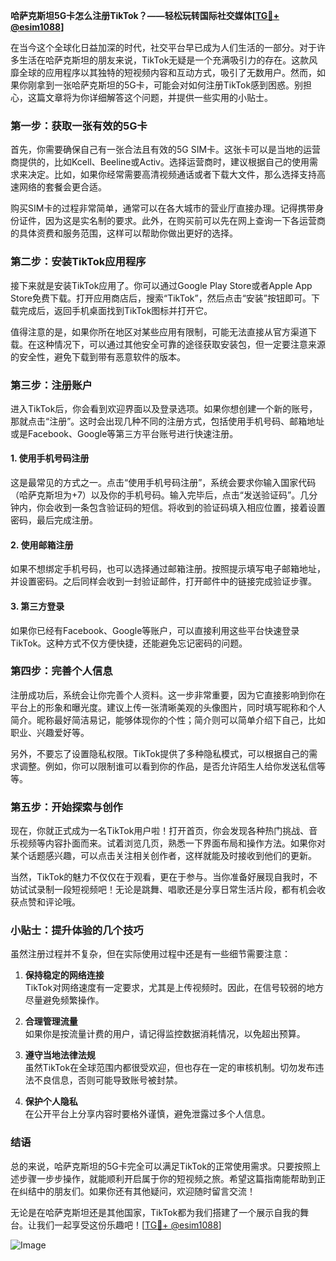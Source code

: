 **哈萨克斯坦5G卡怎么注册TikTok？——轻松玩转国际社交媒体[[TG💪+ @esim1088](https://t.me/s/esim1088)]**

在当今这个全球化日益加深的时代，社交平台早已成为人们生活的一部分。对于许多生活在哈萨克斯坦的朋友来说，TikTok无疑是一个充满吸引力的存在。这款风靡全球的应用程序以其独特的短视频内容和互动方式，吸引了无数用户。然而，如果你刚拿到一张哈萨克斯坦的5G卡，可能会对如何注册TikTok感到困惑。别担心，这篇文章将为你详细解答这个问题，并提供一些实用的小贴士。

### **第一步：获取一张有效的5G卡**

首先，你需要确保自己有一张合法且有效的5G SIM卡。这张卡可以是当地的运营商提供的，比如Kcell、Beeline或Activ。选择运营商时，建议根据自己的使用需求来决定。比如，如果你经常需要高清视频通话或者下载大文件，那么选择支持高速网络的套餐会更合适。

购买SIM卡的过程非常简单，通常可以在各大城市的营业厅直接办理。记得携带身份证件，因为这是实名制的要求。此外，在购买前可以先在网上查询一下各运营商的具体资费和服务范围，这样可以帮助你做出更好的选择。

### **第二步：安装TikTok应用程序**

接下来就是安装TikTok应用了。你可以通过Google Play Store或者Apple App Store免费下载。打开应用商店后，搜索“TikTok”，然后点击“安装”按钮即可。下载完成后，返回手机桌面找到TikTok图标并打开它。

值得注意的是，如果你所在地区对某些应用有限制，可能无法直接从官方渠道下载。在这种情况下，可以通过其他安全可靠的途径获取安装包，但一定要注意来源的安全性，避免下载到带有恶意软件的版本。

### **第三步：注册账户**

进入TikTok后，你会看到欢迎界面以及登录选项。如果你想创建一个新的账号，那就点击“注册”。这时会出现几种不同的注册方式，包括使用手机号码、邮箱地址或是Facebook、Google等第三方平台账号进行快速注册。

#### **1. 使用手机号码注册**
这是最常见的方式之一。点击“使用手机号码注册”，系统会要求你输入国家代码（哈萨克斯坦为+7）以及你的手机号码。输入完毕后，点击“发送验证码”。几分钟内，你会收到一条包含验证码的短信。将收到的验证码填入相应位置，接着设置密码，最后完成注册。

#### **2. 使用邮箱注册**
如果不想绑定手机号码，也可以选择通过邮箱注册。按照提示填写电子邮箱地址，并设置密码。之后同样会收到一封验证邮件，打开邮件中的链接完成验证步骤。

#### **3. 第三方登录**
如果你已经有Facebook、Google等账户，可以直接利用这些平台快速登录TikTok。这种方式不仅方便快捷，还能避免忘记密码的问题。

### **第四步：完善个人信息**

注册成功后，系统会让你完善个人资料。这一步非常重要，因为它直接影响到你在平台上的形象和曝光度。建议上传一张清晰美观的头像图片，同时填写昵称和个人简介。昵称最好简洁易记，能够体现你的个性；简介则可以简单介绍下自己，比如职业、兴趣爱好等。

另外，不要忘了设置隐私权限。TikTok提供了多种隐私模式，可以根据自己的需求调整。例如，你可以限制谁可以看到你的作品，是否允许陌生人给你发送私信等等。

### **第五步：开始探索与创作**

现在，你就正式成为一名TikTok用户啦！打开首页，你会发现各种热门挑战、音乐视频等内容扑面而来。试着浏览几页，熟悉一下界面布局和操作方法。如果你对某个话题感兴趣，可以点击关注相关创作者，这样就能及时接收到他们的更新。

当然，TikTok的魅力不仅仅在于观看，更在于参与。当你准备好展现自我时，不妨试试录制一段短视频吧！无论是跳舞、唱歌还是分享日常生活片段，都有机会收获点赞和评论哦。

### **小贴士：提升体验的几个技巧**

虽然注册过程并不复杂，但在实际使用过程中还是有一些细节需要注意：

1. **保持稳定的网络连接**  
   TikTok对网络速度有一定要求，尤其是上传视频时。因此，在信号较弱的地方尽量避免频繁操作。

2. **合理管理流量**  
   如果你是按流量计费的用户，请记得监控数据消耗情况，以免超出预算。

3. **遵守当地法律法规**  
   虽然TikTok在全球范围内都很受欢迎，但也存在一定的审核机制。切勿发布违法不良信息，否则可能导致账号被封禁。

4. **保护个人隐私**  
   在公开平台上分享内容时要格外谨慎，避免泄露过多个人信息。

### **结语**

总的来说，哈萨克斯坦的5G卡完全可以满足TikTok的正常使用需求。只要按照上述步骤一步步操作，就能顺利开启属于你的短视频之旅。希望这篇指南能帮助到正在纠结中的朋友们。如果你还有其他疑问，欢迎随时留言交流！

无论是在哈萨克斯坦还是其他国家，TikTok都为我们搭建了一个展示自我的舞台。让我们一起享受这份乐趣吧！[[TG💪+ @esim1088](https://t.me/s/esim1088)] 

![Image](https://i.postimg.cc/4NQfJmqS/Snipaste-2025-05-13-00-14-12.png)